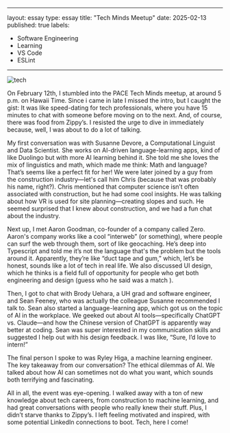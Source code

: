 
---
layout: essay
type: essay
title: "Tech Minds Meetup"
date: 2025-02-13
published: true
labels:
  - Software Engineering
  - Learning
  - VS Code
  - ESLint
---


![tech](https://github.com/user-attachments/assets/94d40d69-e1d8-4d97-991c-16efd6b20e7c)




On February 12th, I stumbled into the PACE Tech Minds meetup, at around 5 p.m. on Hawaii Time. Since i came in late I missed the intro, but I caught the gist: It was like speed-dating for tech professionals, where you have 15 minutes to chat with someone before moving on to the next. And, of course, there was food from Zippy’s. I resisted the urge to dive in immediately because, well, I was about to do a lot of talking.

My first conversation was with Susanne Devore, a Computational Linguist and Data Scientist. She works on AI-driven language-learning apps, kind of like Duolingo but with more AI learning behind it. She told me she loves the mix of linguistics and math, which made me think: Math and language? That’s seems like a perfect fit for her! We were later joined by a guy from the construction industry—let's call him Chris (because that was probably his name, right?). Chris mentioned that computer science isn’t often associated with construction, but he had some cool insights. He was talking about how VR is used for site planning—creating slopes and such. He seemed surprised that I knew about construction, and we had a fun chat about the industry.

Next up, I met Aaron Goodman, co-founder of a company called Zero. Aaron's company works like a cool “interweb” (or something), where people can surf the web through them, sort of like geocaching. He’s deep into Typescript and told me it’s not the language that's the problem but the tools around it. Apparently, they’re like “duct tape and gum,” which, let’s be honest, sounds like a lot of tech in real life. We also discussed UI design, which he thinks is a field full of opportunity for people who get both engineering and design (guess who he said was a match ).

Then, I got to chat with Brody Uehara, a UH grad and software engineer, and Sean Feeney, who was actually the colleague Susanne recommended I talk to. Sean also started a language-learning app, which got us on the topic of AI in the workplace. We geeked out about AI tools—specifically ChatGPT vs. Claude—and how the Chinese version of ChatGPT is apparently way better at coding. Sean was super interested in my communication skills and suggested I help out with his design feedback. I was like, “Sure, I’d love to intern!”

The final person I spoke to was Ryley Higa, a machine learning engineer. The key takeaway from our conversation? The ethical dilemmas of AI. We talked about how AI can sometimes not do what you want, which sounds both terrifying and fascinating.

All in all, the event was eye-opening. I walked away with a ton of new knowledge about tech careers, from construction to machine learning, and had great conversations with people who really knew their stuff. Plus, I didn’t starve thanks to Zippy’s. I left feeling motivated and inspired, with some potential LinkedIn connections to boot. Tech, here I come!
